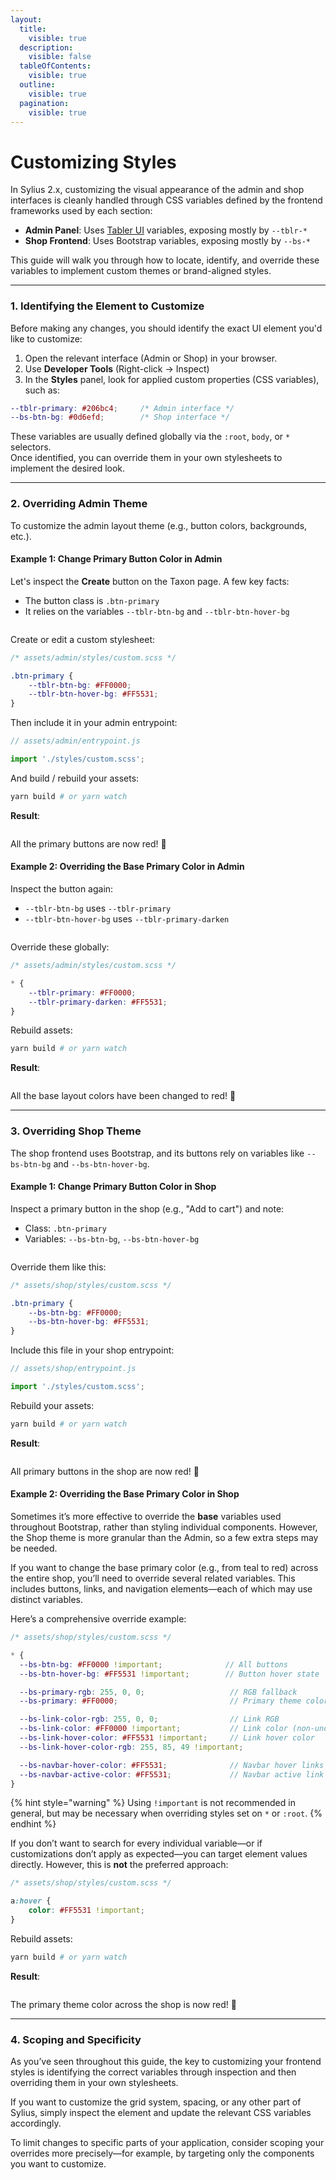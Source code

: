 ```yaml
---
layout:
  title:
    visible: true
  description:
    visible: false
  tableOfContents:
    visible: true
  outline:
    visible: true
  pagination:
    visible: true
---
```


# Customizing Styles

In Sylius 2.x, customizing the visual appearance of the admin and shop interfaces is cleanly handled through CSS variables defined by the frontend frameworks used by each section:

* **Admin Panel**: Uses [Tabler UI](https://tabler.io/) variables, exposing mostly by `--tblr-*`&#x20;
* **Shop Frontend**: Uses Bootstrap variables, exposing mostly by `--bs-*`&#x20;

This guide will walk you through how to locate, identify, and override these variables to implement custom themes or brand-aligned styles.

***

### 1. Identifying the Element to Customize

Before making any changes, you should identify the exact UI element you'd like to customize:

1. Open the relevant interface (Admin or Shop) in your browser.
2. Use **Developer Tools** (Right-click → Inspect)
3. In the **Styles** panel, look for applied custom properties (CSS variables), such as:

```scss
--tblr-primary: #206bc4;     /* Admin interface */
--bs-btn-bg: #0d6efd;        /* Shop interface */
```

These variables are usually defined globally via the `:root`, `body`, or `*` selectors.\
Once identified, you can override them in your own stylesheets to implement the desired look.

***

### 2. Overriding Admin Theme

To customize the admin layout theme (e.g., button colors, backgrounds, etc.).

#### Example 1: Change Primary Button Color in Admin

Let's inspect the **Create** button on the Taxon page. A few key facts:

* The button class is `.btn-primary`
* It relies on the variables `--tblr-btn-bg` and `--tblr-btn-hover-bg`

<figure><img src="../.gitbook/assets/image (23).png" alt=""><figcaption></figcaption></figure>

Create or edit a custom stylesheet:

```scss
/* assets/admin/styles/custom.scss */

.btn-primary {
    --tblr-btn-bg: #FF0000;
    --tblr-btn-hover-bg: #FF5531;
}
```

Then include it in your admin entrypoint:

```javascript
// assets/admin/entrypoint.js

import './styles/custom.scss';
```

And build / rebuild your assets:

```bash
yarn build # or yarn watch
```

**Result**:&#x20;

<figure><img src="../.gitbook/assets/image (25).png" alt=""><figcaption></figcaption></figure>

All the primary buttons are now red! :tada:

#### Example 2: Overriding the Base Primary Color in Admin

Inspect the button again:

* `--tblr-btn-bg` uses `--tblr-primary`
* `--tblr-btn-hover-bg` uses `--tblr-primary-darken`

<figure><img src="../.gitbook/assets/image (24).png" alt=""><figcaption></figcaption></figure>

Override these globally:

```scss
/* assets/admin/styles/custom.scss */

* {
    --tblr-primary: #FF0000;
    --tblr-primary-darken: #FF5531;
}
```

Rebuild assets:

```bash
yarn build # or yarn watch
```

**Result**:&#x20;

<figure><img src="../.gitbook/assets/image (28).png" alt=""><figcaption></figcaption></figure>

All the base layout colors have been changed to red! :tada:

***

### 3. Overriding Shop Theme

The shop frontend uses Bootstrap, and its buttons rely on variables like `--bs-btn-bg` and `--bs-btn-hover-bg`.

#### Example 1: Change Primary Button Color in Shop

Inspect a primary button in the shop (e.g., "Add to cart") and note:

* Class: `.btn-primary`
* Variables: `--bs-btn-bg`, `--bs-btn-hover-bg`

<figure><img src="../.gitbook/assets/image (20).png" alt=""><figcaption></figcaption></figure>

Override them like this:

```scss
/* assets/shop/styles/custom.scss */

.btn-primary {
    --bs-btn-bg: #FF0000;
    --bs-btn-hover-bg: #FF5531;
}
```

Include this file in your shop entrypoint:

```javascript
// assets/shop/entrypoint.js

import './styles/custom.scss';
```

Rebuild your assets:

```bash
yarn build # or yarn watch
```

**Result**:&#x20;

<figure><img src="../.gitbook/assets/image (21).png" alt=""><figcaption></figcaption></figure>

All primary buttons in the shop are now red! :tada:

#### Example 2: Overriding the Base Primary Color in Shop

Sometimes it’s more effective to override the **base** variables used throughout Bootstrap, rather than styling individual components. However, the Shop theme is more granular than the Admin, so a few extra steps may be needed.

If you want to change the base primary color (e.g., from teal to red) across the entire shop, you’ll need to override several related variables. This includes buttons, links, and navigation elements—each of which may use distinct variables.

Here’s a comprehensive override example:

```scss
/* assets/shop/styles/custom.scss */

* {
  --bs-btn-bg: #FF0000 !important;              // All buttons
  --bs-btn-hover-bg: #FF5531 !important;        // Button hover state

  --bs-primary-rgb: 255, 0, 0;                   // RGB fallback
  --bs-primary: #FF0000;                         // Primary theme color

  --bs-link-color-rgb: 255, 0, 0;                // Link RGB
  --bs-link-color: #FF0000 !important;           // Link color (non-underlined)
  --bs-link-hover-color: #FF5531 !important;     // Link hover color
  --bs-link-hover-color-rgb: 255, 85, 49 !important;

  --bs-navbar-hover-color: #FF5531;              // Navbar hover links
  --bs-navbar-active-color: #FF5531;             // Navbar active link
}
```

{% hint style="warning" %}
Using `!important` is not recommended in general, but may be necessary when overriding styles set on `*` or `:root`.
{% endhint %}

If you don’t want to search for every individual variable—or if customizations don’t apply as expected—you can target element values directly. However, this is **not** the preferred approach:

```scss
/* assets/shop/styles/custom.scss */

a:hover {
    color: #FF5531 !important;
}
```

Rebuild assets:

```bash
yarn build # or yarn watch
```

**Result**:

<figure><img src="../.gitbook/assets/image (22).png" alt=""><figcaption></figcaption></figure>

The primary theme color across the shop is now red! :tada:

***

### 4. Scoping and Specificity

As you’ve seen throughout this guide, the key to customizing your frontend styles is identifying the correct variables through inspection and then overriding them in your own stylesheets.

If you want to customize the grid system, spacing, or any other part of Sylius, simply inspect the element and update the relevant CSS variables accordingly.

To limit changes to specific parts of your application, consider scoping your overrides more precisely—for example, by targeting only the components you want to customize.

